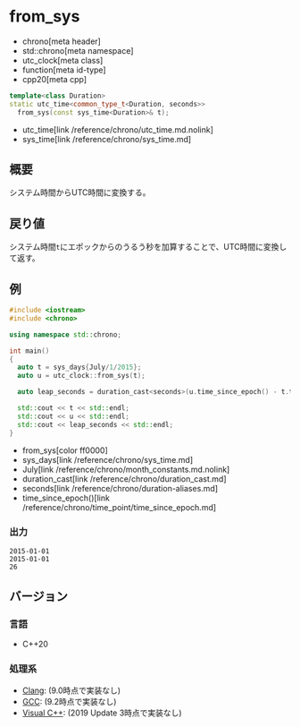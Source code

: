 # from_sys
* chrono[meta header]
* std::chrono[meta namespace]
* utc_clock[meta class]
* function[meta id-type]
* cpp20[meta cpp]

```cpp
template<class Duration>
static utc_time<common_type_t<Duration, seconds>>
  from_sys(const sys_time<Duration>& t);
```
* utc_time[link /reference/chrono/utc_time.md.nolink]
* sys_time[link /reference/chrono/sys_time.md]

## 概要
システム時間からUTC時間に変換する。


## 戻り値
システム時間`t`にエポックからのうるう秒を加算することで、UTC時間に変換して返す。


## 例
```cpp example
#include <iostream>
#include <chrono>

using namespace std::chrono;

int main()
{
  auto t = sys_days{July/1/2015};
  auto u = utc_clock::from_sys(t);

  auto leap_seconds = duration_cast<seconds>(u.time_since_epoch() - t.time_since_epoch());

  std::cout << t << std::endl;
  std::cout << u << std::endl;
  std::cout << leap_seconds << std::endl;
}
```
* from_sys[color ff0000]
* sys_days[link /reference/chrono/sys_time.md]
* July[link /reference/chrono/month_constants.md.nolink]
* duration_cast[link /reference/chrono/duration_cast.md]
* seconds[link /reference/chrono/duration-aliases.md]
* time_since_epoch()[link /reference/chrono/time_point/time_since_epoch.md]

### 出力
```
2015-01-01
2015-01-01
26
```

## バージョン
### 言語
- C++20

### 処理系
- [Clang](/implementation.md#clang): (9.0時点で実装なし)
- [GCC](/implementation.md#gcc): (9.2時点で実装なし)
- [Visual C++](/implementation.md#visual_cpp): (2019 Update 3時点で実装なし)
